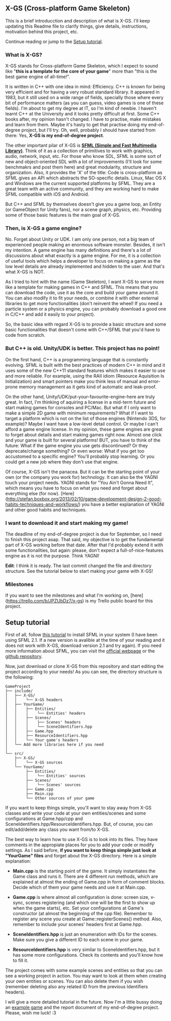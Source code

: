 X-GS (Cross-platform Game Skeleton)
-----------------------------------

This is a brief introducction and description of what is X-GS. I'll keep updating this Readme file to clarify things, give details, instructions, motivation behind this project, etc.

Continue reading or jump to the [Setup tutorial](#setup-tutorial).


### What is X-GS?

X-GS stands for Cross-platform Game Skeleton, which I expect to sound like "**this is a template for the core of your game**" more than "this is the best game engine of all-time!".

It is written in C++ with one idea in mind: Efficiency. C++ is known for being very efficient and for having a very robust standard library. It appeared in 1983, but it still used on a wide range of fields, specially those where every bit of performance matters (as you can guess, video games is one of these fields). I'm about to get my degree at IT, so I'm kind of newbie. I haven't learnt C++ at the University and it looks pretty difficult at first. Some C++ books after, my opinion hasn't changed. I have to practise, make mistakes and learn from them. Maybe it's hasty to get that practise doing my end-of-degree project, but I'll try. Oh, well, probably I should have started from there: Yes, **X-GS is my end-of-degree project**.

The other important pilar of X-GS is [**SFML (Simple and Fast Multimedia Library)**](http://www.sfml-dev.org/). Think of it as a collection of primitives to work with graphics, audio, network, input, etc. For those who know SDL, SFML is some sort of new and object-oriented SDL with a lot of improvements (I'll look for some benchmakrs and post them here) and great modularity, structure and organization. Also, it provides the 'X' of the title: Code is cross-platform as SFML gives an API which abstracts the SO-specific details. Linux, Mac OS X and Windows are the current supported platforms by SFML. They are a great team with an active community, and they are working hard to make SFML compatible with iOS and Android.

But C++ and SFML by themselves doesn't give you a game loop, an Entity (or GameObject for Unity fans), nor a scene graph, physics, etc. Providing some of those basic features is the main goal of X-GS.

### Then, is X-GS a game engine?

No. Forget about Unity or UDK. I am only one person, not a big team of experienced people making an enormous software monster. Besides, it isn't my intention. A game engine has many definitions and there's a lot of discussions about what exactly is a game engine. For me, it is a collection of useful tools which helps a developer to focus on making a game as the low level details are already implemented and hidden to the user. And that's what X-GS is NOT.

As I tried to hint with the name (Game Skeleton), I want X-GS to serve more like a template for making games in C++ and SFML. This means that you can download the code, use it as the core and build your game around it. You can also modify it to fit your needs, or combine it with other external libraries to get more functionalities (don't reinvent the wheel! If you need a particle system or a physics engine, you can probably download a good one in C/C++ and add it easily to your project).

So, the basic idea with regard X-GS is to provide a basic structure and some basic functionalities that doesn't come with C++/SFML that you'd have to code from scratch.


### But C++ is old. Unity/UDK is better. This project has no point!

On the first hand, C++ is a programming language that is constantly evolving. SFML is built with the best practices of modern C++ in mind and it uses some of the new C++11 standard features which makes it easier to use and more reliable. For example, using the RAII idiom (Resource Aquisition Is Initialization) and smart pointers make you think less of manual and error-prone memory management as it gets kind of automatic and leak-proof.

On the other hand, Unity/UDK/put-your-favourite-engine-here are truly great. In fact, I'm thinking of aquiring a license in a mid-term future and start making games for consoles and PC/Mac. But what if I only want to make a simple 2D game with minimum requirements? What if I want to target a platform which is not on the list of those engines (Nintendo 3DS, for example)? Maybe I want have a low-level detail control. Or maybe I can't afford a game engine license. In my opinion, these game engines are great to forget about details and start making games right now. Almost one click and your game is built for several platforms! BUT, you have to think of the future: What if the game engine you use gets discontinued? Or they deprecate/change something? Or even worse: What if you get too accustomed to a specific engine? You'll probably stop learning. Or you could get a new job where they don't use that engine.

Of course, X-GS isn't the panacea. But it can be the starting point of your own (or the company you work for) technology. It can also be the YAGNI touch your project needs. YAGNI stands for "You Ain't Gonna Need It", which means you have to focus on what you need and forget about everything else (for now). [Here] (http://stefan.boxbox.org/2013/02/10/game-development-design-2-good-habits-techniques-and-workflows/) you have a better explanation of YAGNI and other good habits and techniques.


### I want to download it and start making my game!

The deadline of my end-of-degree project is due for September, so I need to finish this project asap. That said, my objective is to get the fundamental part of X-GS working before that date. After that I'd probably extend it with some functionalities, but again: please, don't expect a full-of-nice-features engine as it is not the purpose. Think YAGNI!

**Edit**: I think it is ready. The last commit changed the file and directory structure. See the tutorial below to start making your game with X-GS!


### Milestones

If you want to see the milestones and what I'm working on, [here] (https://trello.com/b/JPZUbDz7/x-gs) is my Trello public board for this project.

Setup tutorial
--------------

First of all, follow [this tutorial](http://sfml-dev.org/tutorials/2.1/) to install SFML in your system (I have been using SFML 2.1. If a new version is avalible at the time of your reading and it does not work with X-GS, download version 2.1 and try again). If you need more information about SFML, you can visit the [official webpage](http://www.sfml-dev.org/) or the [github repository](https://github.com/LaurentGomila/SFML).

Now, just download or clone X-GS from this repository and start editing the project according to your needs!
As you can see, the directory structure is the following:

```
GameProject
├── include/
│   ├── X-GS/
│   │    └── X-GS headers
│   ├── YourGame/
│   │    ├── Entities/
│   │    │    └── Entities' headers
│   │    ├── Scenes/
│   │    │    ├── Scenes' headers
│   │    │    └── SceneIdentifiers.hpp
│   │    ├── Game.hpp
│   │    ├── ResourceIdentifiers.hpp
│   │    └── Your game's headers
│   └── Add more libraries here if you need
│
└── src/
    ├── X-GS/
    │    └── X-GS sources
    └── YourGame/
         ├── Entities/
         │    └── Entities' sources
         ├── Scenes/
         │    └── Scenes' sources
         ├── Game.cpp
         ├── Main.cpp
         └── Other sources of your game
```

If you want to keep things simple, you'll want to stay away from X-GS classes and write your code at your own entities/scenes and some configurations at Game.hpp/cpp and SceneIdentifiers.hpp/ResourceIdentifiers.hpp. But, of course, you can edit/add/delete any class you want from/to X-GS.

The best way to learn how to use X-GS is to look into its files. They have comments in the appropiate places for you to add your code or modify settings. As I said before, **if you want to keep things simple just look at "YourGame" files** and forget about the X-GS directory. Here is a simple explanation:

- **Main.cpp** is the starting point of the game. It simply instantiates the Game class and runs it. There are 4 different run methods, which are explained at almost the ending of Game.cpp in form of comment blocks. Decide which of them your game needs and use it at Main.cpp.

- **Game.cpp** is where almost all configuration is done: screen size, v-sync, scenes registering (and which one will be the first to show up when the game starts), etc. Set your configurations at Game's constructor (at almost the beginning of the cpp file). Remember to register any scene you create at Game::registerScenes() method. Also, remember to include your scenes' headers first at Game.hpp.

- **SceneIdentifiers.hpp** is just an enumeration with IDs for the scenes. Make sure you give a different ID to each scene in your game.

- **ResourceIdentifiers.hpp** is very similar to SceneIdentifiers.hpp, but it has some more configurations. Check its contents and you'll know how to fill it.

The project comes with some example scenes and entities so that you can see a working project in action. You may want to look at them when creating your own entities or scenes. You can also delete them if you wish (remember deleting also any related ID from the previous Identifiers headers).

I will give a more detailed tutorial in the future. Now I'm a little bussy doing an [example game](https://github.com/iPruch/X-GS-Example-Game) and the report document of my end-of-degree project. Please, wish me luck! :3
